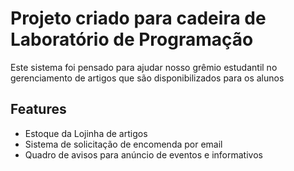 # Projeto criado para cadeira de Laboratório de Programação

Este sistema foi pensado para ajudar nosso grêmio estudantil no gerenciamento de artigos que são disponibilizados para os alunos

## Features
- Estoque da Lojinha de artigos
- Sistema de solicitação de encomenda por email
- Quadro de avisos para anúncio de eventos e informativos
